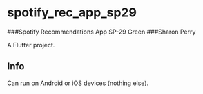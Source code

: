 # spotify_rec_app_sp29
###Spotify Recommendations App SP-29 Green
###Sharon Perry

A Flutter project.

## Info
Can run on Android or iOS devices (nothing else).
